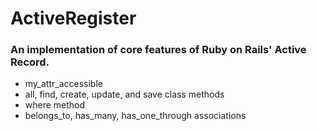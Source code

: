 # ActiveRegister
### An implementation of core features of Ruby on Rails' Active Record.

- my_attr_accessible
- all, find, create, update, and save class methods
- where method
- belongs_to, has_many, has_one_through associations
